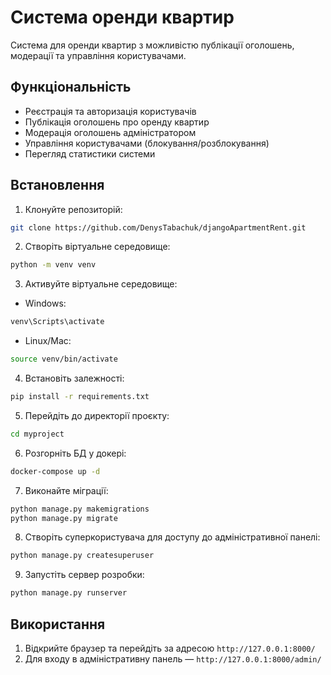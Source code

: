 # Система оренди квартир

Система для оренди квартир з можливістю публікації оголошень, модерації та управління користувачами.

## Функціональність

- Реєстрація та авторизація користувачів
- Публікація оголошень про оренду квартир
- Модерація оголошень адміністратором
- Управління користувачами (блокування/розблокування)
- Перегляд статистики системи


## Встановлення

1. Клонуйте репозиторій:
```bash
git clone https://github.com/DenysTabachuk/djangoApartmentRent.git
```

2. Створіть віртуальне середовище:
```bash
python -m venv venv
```

3. Активуйте віртуальне середовище:
- Windows:
```bash
venv\Scripts\activate
```
- Linux/Mac:
```bash
source venv/bin/activate
```

4. Встановіть залежності:
```bash
pip install -r requirements.txt
```

5. Перейдіть до директорії проєкту:
```bash
cd myproject
```

6. Розгорніть БД у докері:
```bash
docker-compose up -d
```

7. Виконайте міграції:
```bash
python manage.py makemigrations
python manage.py migrate
```

8. Створіть суперкористувача для доступу до адміністративної панелі:
```bash
python manage.py createsuperuser
```

9. Запустіть сервер розробки:
```bash
python manage.py runserver
```

## Використання

1. Відкрийте браузер та перейдіть за адресою `http://127.0.0.1:8000/`
2. Для входу в адміністративну панель — `http://127.0.0.1:8000/admin/`